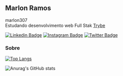 ## Marlon Ramos
marlon307                                                                                               
Estudando desenvolvimento web Full Stak [Trybe](https://www.betrybe.com/)
                                                      
                                                                                                                     
[![Linkedin Badge](https://img.shields.io/badge/-LinkedIn-042423?style=flat-square&logo=Linkedin&logoColor=white&link=https://www.linkedin.com/in/marlon307/)](https://www.linkedin.com/in/marlon307/)
[![Instagram Badge](https://img.shields.io/badge/-Instagram-042423?style=flat-square&logo=Instagram&logoColor=white&link=https://www.instagram.com/_marlon307/)](https://www.instagram.com/_marlon307/)
[![Twitter Badge](https://img.shields.io/badge/-Twitter-042423?style=flat-square&logo=Twitter&logoColor=white&link=https://twitter.com/_marlon307)](https://twitter.com/_marlon307)

### Sobre

[![Top Langs](https://github-readme-stats.vercel.app/api/top-langs/?username=marlon307&layout=compact&bg_color=11151d&title_color=fe428e&text_color=c9d1d9&hide_border=true)](https://github.com/marlon307/github-readme-stats)

![Anurag's GitHub stats](https://github-readme-stats.vercel.app/api?username=marlon307&show_icons=true&bg_color=11151d&title_color=fe428e&text_color=c9d1d9&hide_border=true)
